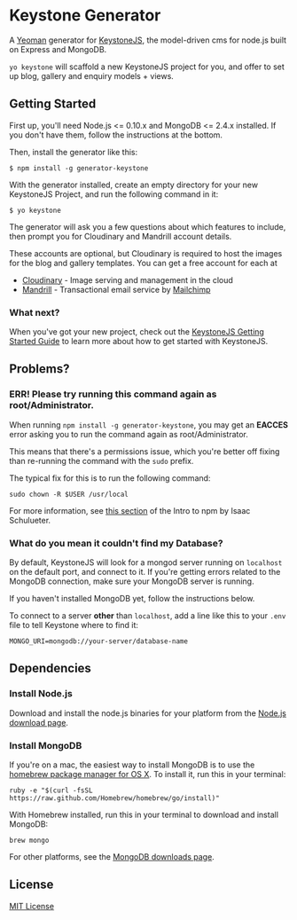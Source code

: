 # Keystone Generator

A [Yeoman](http://yeoman.io) generator for [KeystoneJS](http://keystonejs.com), the model-driven cms for node.js built on Express and MongoDB.

`yo keystone` will scaffold a new KeystoneJS project for you, and offer to set up blog, gallery and enquiry models + views.

## Getting Started

First up, you'll need Node.js <= 0.10.x and MongoDB <= 2.4.x installed. If you don't have them, follow the instructions at the bottom.

Then, install the generator like this:

````
$ npm install -g generator-keystone
````

With the generator installed, create an empty directory for your new KeystoneJS Project, and run the following command in it:

````
$ yo keystone
````

The generator will ask you a few questions about which features to include, then prompt you for Cloudinary and Mandrill account details.

These accounts are optional, but Cloudinary is required to host the images for the blog and gallery templates. You can get a free account for each at

* [Cloudinary](https://cloudinary.com/users/register/free) - Image serving and management in the cloud
* [Mandrill](https://mandrill.com/signup/) - Transactional email service by [Mailchimp](http://mailchimp.com)

### What next?

When you've got your new project, check out the [KeystoneJS Getting Started Guide](http://keystonejs.com/guide) to learn more about how to get started with KeystoneJS.

## Problems?

### ERR! Please try running this command again as root/Administrator.

When running `npm install -g generator-keystone`, you may get an **EACCES** error asking you to run the command again as root/Administrator.

This means that there's a permissions issue, which you're better off fixing than re-running the command with the `sudo` prefix.

The typical fix for this is to run the following command:

````
sudo chown -R $USER /usr/local
````

For more information, see [this section](http://foohack.com/2010/08/intro-to-npm/#what_no_sudo) of the Intro to npm by Isaac Schulueter.

### What do you mean it couldn't find my Database?

By default, KeystoneJS will look for a mongod server running on `localhost` on the default port, and connect to it. If you're getting errors related to the MongoDB connection, make sure your MongoDB server is running.

If you haven't installed MongoDB yet, follow the instructions below.

To connect to a server **other** than `localhost`, add a line like this to your `.env` file to tell Keystone where to find it:

````
MONGO_URI=mongodb://your-server/database-name
````


## Dependencies

### Install Node.js

Download and install the node.js binaries for your platform from the [Node.js download page](http://nodejs.org/download/).

### Install MongoDB

If you're on a mac, the easiest way to install MongoDB is to use the [homebrew package manager for OS X](http://brew.sh/). To install it, run this in your terminal:

````
ruby -e "$(curl -fsSL https://raw.github.com/Homebrew/homebrew/go/install)"
````

With Homebrew installed, run this in your terminal to download and install MongoDB:

````
brew mongo
````

For other platforms, see the [MongoDB downloads page](http://www.mongodb.org/downloads).


## License

[MIT License](http://en.wikipedia.org/wiki/MIT_License)
